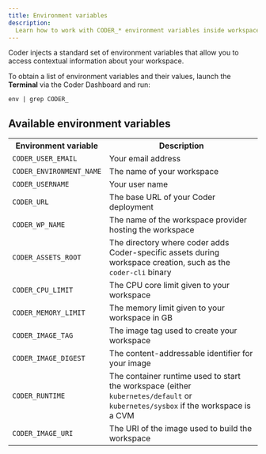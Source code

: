 ```yaml
---
title: Environment variables
description:
  Learn how to work with CODER_* environment variables inside workspaces.
---
```


Coder injects a standard set of environment variables that allow you to access
contextual information about your workspace.

To obtain a list of environment variables and their values, launch the
**Terminal** via the Coder Dashboard and run:

```console
env | grep CODER_
```

## Available environment variables
<!-- markdownlint-disable MD044 -->
<table>
    <tr>
        <th>Environment variable</th>
        <th>Description</th>
    </tr>
    <tr>
        <td><code>CODER_USER_EMAIL</code></td>
        <td>Your email address</td>
    </tr>
    <tr>
        <td><code>CODER_ENVIRONMENT_NAME</code></td>
        <td>The name of your workspace</td>
    </tr>
    <tr>
        <td><code>CODER_USERNAME</code></td>
        <td>Your user name</td>
    </tr>
    <tr>
        <td><code>CODER_URL</code></td>
        <td>The base URL of your Coder deployment</td>
    </tr>
    <tr>
        <td><code>CODER_WP_NAME</code></td>
        <td>The name of the workspace provider hosting the workspace</td>
    </tr>
    <tr>
        <td><code>CODER_ASSETS_ROOT</code></td>
        <td>The directory where coder adds Coder-specific assets during
            workspace creation, such as the <code>coder-cli</code> binary</td>
    </tr>
    <tr>
        <td><code>CODER_CPU_LIMIT</code></td>
        <td>The CPU core limit given to your workspace</td>
    </tr>
    <tr>
        <td><code>CODER_MEMORY_LIMIT</code></td>
        <td>The memory limit given to your workspace in GB</td>
    </tr>
    <tr>
        <td><code>CODER_IMAGE_TAG</code></td>
        <td>The image tag used to create your workspace</td>
    </tr>
    <tr>
        <td><code>CODER_IMAGE_DIGEST</code></td>
        <td>The content-addressable identifier for your image</td>
    </tr>
    <tr>
        <td><code>CODER_RUNTIME</code></td>
        <td>The container runtime used to start the workspace (either
        <code>kubernetes/default</code> or <code>kubernetes/sysbox</code>
        if the workspace is a CVM</td>
    </tr>
    <tr>
        <td><code>CODER_IMAGE_URI</code></td>
        <td>The URI of the image used to build the workspace</td>
    </tr>
</table>
